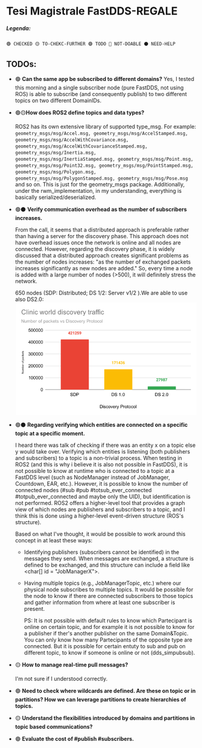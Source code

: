 # Tesi Magistrale FastDDS-REGALE
##### Legenda:
`
🟢 CHECKED
🟡 TO-CHEKC-FURTHER
🟣 TODO
🔴 NOT-DOABLE
⚫ NEED-HELP
`
## TODOs:
- 🟢 **Can the same app be subscribed to different domains?**
    Yes, I tested this morning and a single subscriber node (pure FastDDS, not using ROS) is able to subscribe (and consequently publish) to two different topics on two different DomainIDs.

- 🟢🟡**How does ROS2 define topics and data types?**
 
    ROS2 has its own extensive library of supported type_msg. For example: ```geometry_msgs/msg/Accel.msg, geometry_msgs/msg/AccelStamped.msg, geometry_msgs/msg/AccelWithCovariance.msg, geometry_msgs/msg/AccelWithCovarianceStamped.msg, geometry_msgs/msg/Inertia.msg, geometry_msgs/msg/InertiaStamped.msg, geometry_msgs/msg/Point.msg, geometry_msgs/msg/Point32.msg, geometry_msgs/msg/PointStamped.msg, geometry_msgs/msg/Polygon.msg, geometry_msgs/msg/PolygonStamped.msg, geometry_msgs/msg/Pose.msg``` and so on. This is just for the geometry_msgs package. Additionally, under the rwm_implementation, in my understanding, everything is basically serialized/deserialized.

- 🟢⚫ **Verify communication overhead as the number of subscribers increases.**

    From the call, it seems that a distributed approach is preferable rather than having a server for the discovery phase. This approach does not have overhead issues once the network is online and all nodes are connected. However, regarding the discovery phase, it is widely discussed that a distributed approach creates significant problems as the number of nodes increases: "as the number of exchanged packets increases significantly as new nodes are added." So, every time a node is added with a large number of nodes (>500), it will definitely stress the network. 
    
    650 nodes (SDP: Distributed; DS 1/2: Server v1/2 ).We are able to use also DS2.0: ![IMAGE](image.png)


- 🟢⚫ **Regarding verifying which entities are connected on a specific topic at a specific moment.**

    I heard there was talk of checking if there was an entity x on a topic else y would take over. Verifying which entities is listening (both publishers and subscribers) to a topic is a non-trivial process. When testing in ROS2 (and this is why i believe it is also not possible in FastDDS), it is not possible to know at runtime who is connected to a topic at a FastDDS level (such as NodeManager instead of JobManager, Countdown, EAR, etc.). However, it is possible to know the number of connected nodes (#sub #pub #totsub_ever_connected #totpub_ever_connected and maybe only the UID), but identification is not performed. ROS2 offers a higher-level tool that provides a graph view of which nodes are publishers and subscribers to a topic, and I think this is done using a higher-level event-driven structure (ROS's structure).

    Based on what I've thought, it would be possible to work around this concept in at least these ways:

  - Identifying publishers (subscribers cannot be identified) in the messages they send. When messages are exchanged, a structure is defined to be exchanged, and this structure can include a field like <char[] id = "JobManagerX">.
  - Having multiple topics (e.g., JobManagerTopic, etc.) where our physical node subscribes to multiple topics. It would be possible for the node to know if there are connected subscribers to those topics and gather information from where at least one subscriber is present.

    PS: It is not possible with default rules to know which Partecipant is online on certain topic, and for example it is not possible to know for a publisher if ther's another publisher on the same Domain&Topic. You can only know how many Partecipants of the opposite type are connected. But it is possible for certain entuty to sub and pub on different topic, to know if someone is online or not (dds_simpubsub).

-  🟡 **How to manage real-time pull messages?**

    I'm not sure if I understood correctly.

- 🟢 **Need to check where wildcards are defined. Are these on topic or in partitions? How we can leverage partitions to create hierarchies of topics.**

- 🟡 **Understand the flexibilities introduced by domains and partitions in topic based communications?**

- 🟣 **Evaluate the cost of #publish #subscribers.**






